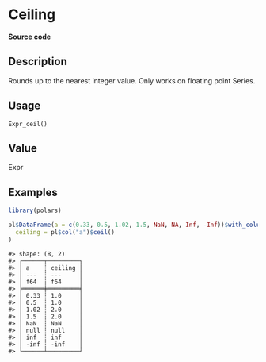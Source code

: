 

# Ceiling

[**Source code**](https://github.com/pola-rs/r-polars/tree/741f9cd2614b3302a4d033bcae447425e1b91191/R/after-wrappers.R#L20)

## Description

Rounds up to the nearest integer value. Only works on floating point
Series.

## Usage

<pre><code class='language-R'>Expr_ceil()
</code></pre>

## Value

Expr

## Examples

``` r
library(polars)

pl$DataFrame(a = c(0.33, 0.5, 1.02, 1.5, NaN, NA, Inf, -Inf))$with_columns(
  ceiling = pl$col("a")$ceil()
)
```

    #> shape: (8, 2)
    #> ┌──────┬─────────┐
    #> │ a    ┆ ceiling │
    #> │ ---  ┆ ---     │
    #> │ f64  ┆ f64     │
    #> ╞══════╪═════════╡
    #> │ 0.33 ┆ 1.0     │
    #> │ 0.5  ┆ 1.0     │
    #> │ 1.02 ┆ 2.0     │
    #> │ 1.5  ┆ 2.0     │
    #> │ NaN  ┆ NaN     │
    #> │ null ┆ null    │
    #> │ inf  ┆ inf     │
    #> │ -inf ┆ -inf    │
    #> └──────┴─────────┘
